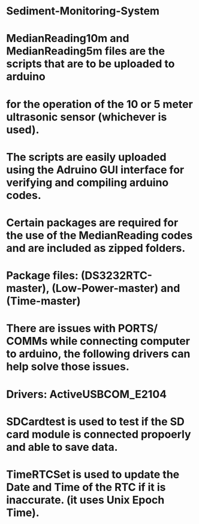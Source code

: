 # Sediment-Monitoring-System
# MedianReading10m and MedianReading5m files are the scripts that are to be uploaded to arduino 
#   for the operation of the 10 or 5 meter ultrasonic sensor (whichever is used).
#
# The scripts are easily uploaded using the Adruino GUI interface for verifying and compiling arduino codes.
# Certain packages are required for the use of the MedianReading codes and are included as zipped folders.
#     Package files: (DS3232RTC-master), (Low-Power-master) and (Time-master)
# 
# There are issues with PORTS/ COMMs while connecting computer to arduino, the following drivers can help solve those issues.
#     Drivers: ActiveUSBCOM_E2104
# 
# SDCardtest is used to test if the SD card module is connected propoerly and able to save data.
# TimeRTCSet is used to update the Date and Time of the RTC if it is inaccurate. (it uses Unix Epoch Time).
